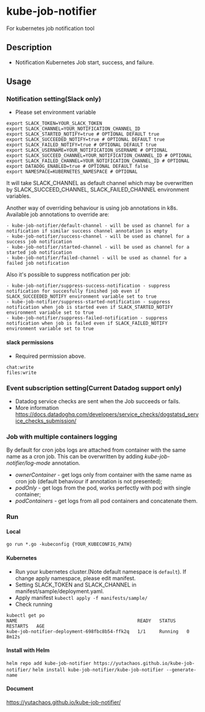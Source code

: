 # kube-job-notifier
For kubernetes job notification tool 

## Description
- Notification Kubernetes Job start, success, and failure.

## Usage

### Notification setting(Slack only)
- Please set environment variable

```
export SLACK_TOKEN=YOUR_SLACK_TOKEN
export SLACK_CHANNEL=YOUR_NOTIFICATION_CHANNEL_ID
export SLACK_STARTED_NOTIFY=true # OPTIONAL DEFAULT true
export SLACK_SUCCEEDED_NOTIFY=true # OPTIONAL DEFAULT true
export SLACK_FAILED_NOTIFY=true # OPTIONAL DEFAULT true
export SLACK_USERNAME=YOUR_NOTIFICATION_USERNAME # OPTIONAL
export SLACK_SUCCEED_CHANNEL=YOUR_NOTIFICATION_CHANNEL_ID # OPTIONAL
export SLACK_FAILED_CHANNEL=YOUR_NOTIFICATION_CHANNEL_ID # OPTIONAL
export DATADOG_ENABLED=true # OPTIONAL DEFAULT false
export NAMESPACE=KUBERNETES_NAMESPACE # OPTIONAL
```

It will take SLACK_CHANNEL as default channel which may be overwritten by SLACK_SUCCEED_CHANNEL, SLACK_FAILED_CHANNEL environment variables.

Another way of overriding behaviour is using job annotations in k8s. Available job annotations to override are: 

```
- kube-job-notifier/default-channel - will be used as channel for a notification if similar success channel annotation is empty 
- kube-job-notifier/success-channel - will be used as channel for a success job notification 
- kube-job-notifier/started-channel - will be used as channel for a started job notification 
- kube-job-notifier/failed-channel - will be used as channel for a failed job notification 
```

Also it's possible to suppress notification per job: 

```
- kube-job-notifier/suppress-success-notification - suppress notification for succesfully finished job even if SLACK_SUCCEEDED_NOTIFY environment variable set to true
- kube-job-notifier/suppress-started-notification - suppress notification when job is started even if SLACK_STARTED_NOTIFY environment variable set to true 
- kube-job-notifier/suppress-failed-notification - suppress notification when job is failed even if SLACK_FAILED_NOTIFY environment variable set to true 
```
#### slack permissions
- Required permission above.
```
chat:write
files:write
```

### Event subscription setting(Current Datadog support only)
- Datadog service checks are sent when the Job succeeds or fails.
- More information https://docs.datadoghq.com/developers/service_checks/dogstatsd_service_checks_submission/

### Job with multiple containers logging

By default for cron jobs logs are attached from container with the same name as a cron job. This can be overwritten by adding *kube-job-notifier/log-mode* annotation. 

- *ownerContainer* - get logs only from container with the same name as cron job (default behaviour if annotation is not presented);
- *podOnly* - get logs from the pod, works perfectly with pod with single container;
- *podContainers* - get logs from all pod containers and concatenate them. 

### Run

#### Local

`go run *.go -kubeconfig {YOUR_KUBECONFIG_PATH}`
 
#### Kubernetes

- Run your kubernetes cluster.(Note default namespace is `default`). If change apply namespace, please edit manifest.
- Setting SLACK_TOKEN and SLACK_CHANNEL in manifest/sample/deployment.yaml.
- Apply manifest
`kubectl apply -f manifests/sample/`
- Check running

```
kubectl get po
NAME                                            READY   STATUS    RESTARTS   AGE
kube-job-notifier-deployment-698fbc8b54-ffk2q   1/1     Running   0          8m12s
```

#### Install with Helm
`helm repo add kube-job-notifier https://yutachaos.github.io/kube-job-notifier/`
`helm install kube-job-notifier/kube-job-notifier --generate-name`

#### Document

https://yutachaos.github.io/kube-job-notifier/

